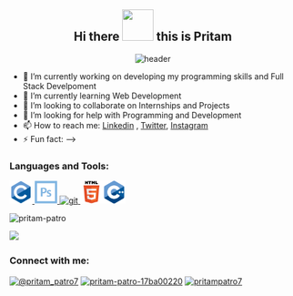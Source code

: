 <h2 align="center">  Hi there <img src="https://github.com/mitul3737/mitul3737/blob/main/Wave.gif" height="55px" width="55px"> this is Pritam </h2>

<div align="center">
  <img src="https://github.com/pritam-patro/pritam-patro/blob/main/banner.gif.gif" alt="header"/>
</div>

- 🔭 I’m currently working on developing my programming skills and Full Stack Develpoment
- 🌱 I’m currently learning Web Development
- 👯 I’m looking to collaborate on Internships and Projects
- 🤔 I’m looking for help with Programming and Development
- 📫 How to reach me: [Linkedin](https://www.linkedin.com/in/pritam-patro-17ba00220/) , [Twitter](https://twitter.com/pritam_patro7), [Instagram](https://www.instagram.com/pritampatro7/)
- ⚡ Fun fact: 
-->
<h3 align="left">Languages and Tools:</h3>
<p align="left"> <a href="https://www.cprogramming.com/" target="_blank" rel="noreferrer"> <img src="https://raw.githubusercontent.com/devicons/devicon/master/icons/c/c-original.svg" alt="c" width="40" height="40"/> </a> <a href="https://www.photoshop.com/en" target="_blank" rel="noreferrer"> <img src="https://raw.githubusercontent.com/devicons/devicon/master/icons/photoshop/photoshop-line.svg" alt="photoshop" width="40" height="40"/> </a><a href="https://git-scm.com/" target="_blank" rel="noreferrer"> <img src="https://www.vectorlogo.zone/logos/git-scm/git-scm-icon.svg" alt="git" width="40" height="40"/> </a> <a href="https://www.w3.org/html/" target="_blank" rel="noreferrer"> <img src="https://raw.githubusercontent.com/devicons/devicon/master/icons/html5/html5-original-wordmark.svg" alt="html5" width="40" height="40"/><img src="https://raw.githubusercontent.com/devicons/devicon/master/icons/cplusplus/cplusplus-original.svg" alt="cplusplus" width="40" height="40"/> </a> </p>
 </a> </p>

<p><img align="centre" src="https://github-readme-stats.vercel.app/api/top-langs?username=pritam-patro&show_icons=true&locale=en&layout=compact" alt="pritam-patro" /></p>


<img src="https://komarev.com/ghpvc/?username=pritam-patro&label=Profile+views&color=129e00&style=plastic">

<h3 align="left">Connect with me:</h3>
<p align="left">
<a href="https://twitter.com/@pritam_patro7" target="blank"><img align="center" src="https://raw.githubusercontent.com/rahuldkjain/github-profile-readme-generator/master/src/images/icons/Social/twitter.svg" alt="@pritam_patro7" height="30" width="40" /></a>
<a href="https://linkedin.com/in/pritam-patro-17ba00220/" target="blank"><img align="center" src="https://raw.githubusercontent.com/rahuldkjain/github-profile-readme-generator/master/src/images/icons/Social/linked-in-alt.svg" alt="pritam-patro-17ba00220" height="30" width="40" /></a>
<a href="https://instagram.com/pritampatro7" target="blank"><img align="center" src="https://raw.githubusercontent.com/rahuldkjain/github-profile-readme-generator/master/src/images/icons/Social/instagram.svg" alt="pritampatro7" height="30" width="40" /></a>
</p>
